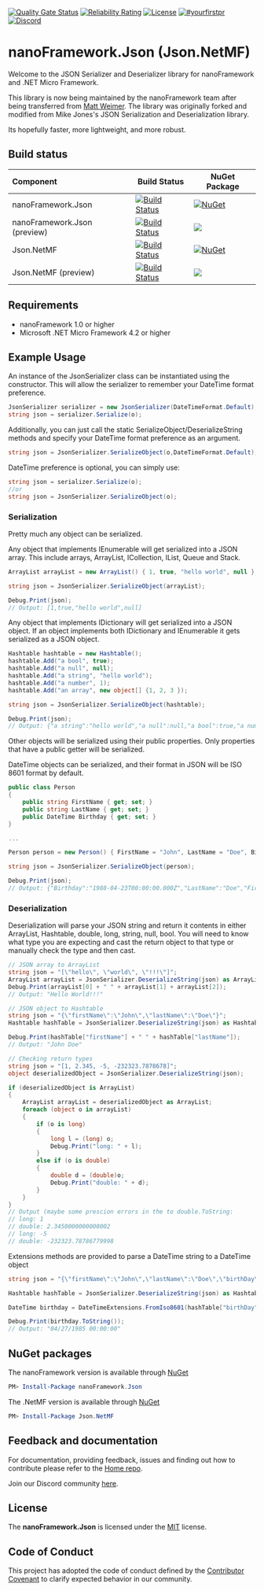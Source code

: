 [![Quality Gate Status](https://sonarcloud.io/api/project_badges/measure?project=nanoframework_Json.NetMF&metric=alert_status)](https://sonarcloud.io/dashboard?id=nanoframework_Json.NetMF) [![Reliability Rating](https://sonarcloud.io/api/project_badges/measure?project=nanoframework_Json.NetMF&metric=reliability_rating)](https://sonarcloud.io/dashboard?id=nanoframework_Json.NetMF) [![License](https://img.shields.io/badge/License-MIT-blue.svg)](https://github.com/nanoframework/Json.NetMF/blob/master/LICENSE) [![#yourfirstpr](https://img.shields.io/badge/first--timers--only-friendly-blue.svg)](https://github.com/nanoframework/Home/blob/master/CONTRIBUTING.md) [![Discord](https://img.shields.io/discord/478725473862549535.svg?logo=discord&logoColor=white&label=Discord&color=7289DA)](https://discord.gg/gCyBu8T)

# nanoFramework.Json (Json.NetMF)

Welcome to the JSON Serializer and Deserializer library for nanoFramework and .NET Micro Framework.

This library is now being maintained by the nanoFramework team after being transferred from [Matt Weimer](https://github.com/mweimer).
The library was originally forked and modified from Mike Jones's JSON Serialization and Deserialization library.

Its hopefully faster, more lightweight, and more robust.

## Build status

| Component | Build Status | NuGet Package |
|:-|---|---|
| nanoFramework.Json | [![Build Status](https://dev.azure.com/nanoframework/json.NetMF/_apis/build/status/nanoframework.Json.NetMF?branchName=master)](https://dev.azure.com/nanoframework/json.NetMF/_build/latest?definitionId=40&branchName=master) | [![NuGet](https://img.shields.io/nuget/v/nanoFramework.Json.svg?label=NuGet&style=flat&logo=nuget)](https://www.nuget.org/packages/nanoFramework.Json/)  |
| nanoFramework.Json (preview) | [![Build Status](https://dev.azure.com/nanoframework/json.NetMF/_apis/build/status/nanoframework.Json.NetMF?branchName=develop)](https://dev.azure.com/nanoframework/json.NetMF/_build/latest?definitionId=40&branchName=develop) | [![](https://badgen.net/badge/NuGet/preview/D7B023?icon=https://simpleicons.now.sh/azuredevops/fff)](https://dev.azure.com/nanoframework/feed/_packaging?_a=package&feed=sandbox&package=nanoFramework.Json&protocolType=NuGet&view=overview) |
| Json.NetMF | [![Build Status](https://dev.azure.com/nanoframework/json.NetMF/_apis/build/status/nanoframework.Json.NetMF?branchName=master)](https://dev.azure.com/nanoframework/json.NetMF/_build/latest?definitionId=40&branchName=master) | [![NuGet](https://img.shields.io/nuget/v/Json.NetMF.svg?label=NuGet&style=flat&logo=nuget)](https://www.nuget.org/packages/Json.NetMF/)  |
| Json.NetMF (preview) | [![Build Status](https://dev.azure.com/nanoframework/json.NetMF/_apis/build/status/nanoframework.Json.NetMF?branchName=develop)](https://dev.azure.com/nanoframework/json.NetMF/_build/latest?definitionId=40&branchName=develop) | [![](https://badgen.net/badge/NuGet/preview/D7B023?icon=https://simpleicons.now.sh/azuredevops/fff)](https://dev.azure.com/nanoframework/feed/_packaging?_a=package&feed=sandbox&package=json.NetMF&protocolType=NuGet&view=overview) |

## Requirements

* nanoFramework 1.0 or higher
* Microsoft .NET Micro Framework 4.2 or higher

## Example Usage

An instance of the JsonSerializer class can be instantiated using the constructor. This will allow the serializer to remember your DateTime format preference.

```c#
JsonSerializer serializer = new JsonSerializer(DateTimeFormat.Default);
string json = serializer.Serialize(o);
```

Additionally, you can just call the static SerializeObject/DeserializeString methods and specify your DateTime format preference as an argument.

```c#
string json = JsonSerializer.SerializeObject(o,DateTimeFormat.Default);
```

DateTime preference is optional, you can simply use:

```c#
string json = serializer.Serialize(o);
//or
string json = JsonSerializer.SerializeObject(o);
```

### Serialization

Pretty much any object can be serialized.

Any object that implements IEnumerable will get serialized into a JSON array. This include arrays, ArrayList, ICollection, IList, Queue and Stack.

```c#
ArrayList arrayList = new ArrayList() { 1, true, "hello world", null };

string json = JsonSerializer.SerializeObject(arrayList);

Debug.Print(json);
// Output: [1,true,"hello world",null]
```

Any object that implements IDictionary will get serialized into a JSON object. If an object implements both IDictionary and IEnumerable it gets serialized as a JSON object.

```c#
Hashtable hashtable = new Hashtable();
hashtable.Add("a bool", true);
hashtable.Add("a null", null);
hashtable.Add("a string", "hello world");
hashtable.Add("a number", 1);
hashtable.Add("an array", new object[] {1, 2, 3 });

string json = JsonSerializer.SerializeObject(hashtable);

Debug.Print(json);
// Output: {"a string":"hello world","a null":null,"a bool":true,"a number":1,"an array":[1,2,3]}
 ```

Other objects will be serialized using their public properties. Only properties that have a public getter will be serialized.

DateTime objects can be serialized, and their format in JSON will be ISO 8601 format by default.

```c#
public class Person
{
    public string FirstName { get; set; }
    public string LastName { get; set; }
    public DateTime Birthday { get; set; }
}

...

Person person = new Person() { FirstName = "John", LastName = "Doe", Birthday = new DateTime(1988, 4, 23) };

string json = JsonSerializer.SerializeObject(person);

Debug.Print(json);
// Output: {"Birthday":"1988-04-23T00:00:00.000Z","LastName":"Doe","FirstName":"John"}
```

### Deserialization

Deserialization will parse your JSON string and return it contents in either ArrayList, Hashtable, double, long, string, null, bool. You will need to know what type you are expecting and cast the return object to that type or manually check the type and then cast.

```c#
// JSON array to ArrayList
string json = "[\"hello\", \"world\", \"!!!\"]";
ArrayList arrayList = JsonSerializer.DeserializeString(json) as ArrayList;
Debug.Print(arrayList[0] + " " + arrayList[1] + arrayList[2]);
// Output: "Hello World!!!"

// JSON object to Hashtable
string json = "{\"firstName\":\"John\",\"lastName\":\"Doe\"}";
Hashtable hashTable = JsonSerializer.DeserializeString(json) as Hashtable;

Debug.Print(hashTable["firstName"] + " " + hashTable["lastName"]);
// Output: "John Doe"

// Checking return types
string json = "[1, 2.345, -5, -232323.7878678]";
object deserializedObject = JsonSerializer.DeserializeString(json);

if (deserializedObject is ArrayList)
{
    ArrayList arrayList = deserializedObject as ArrayList;
    foreach (object o in arrayList)
    {
        if (o is long)
        {
            long l = (long) o;
            Debug.Print("long: " + l);
        }
        else if (o is double)
        {
            double d = (double)o;
            Debug.Print("double: " + d);
        }
    }
}
// Output (maybe some prescion errors in the to double.ToString:
// long: 1
// double: 2.3450000000000002
// long: -5
// double: -232323.78786779998
```

Extensions methods are provided to parse a DateTime string to a DateTime object

```c#
string json = "{\"firstName\":\"John\",\"lastName\":\"Doe\",\"birthDay\":\"1985-04-27T00:00:00.000Z\"}";

Hashtable hashTable = JsonSerializer.DeserializeString(json) as Hashtable;

DateTime birthday = DateTimeExtensions.FromIso8601(hashTable["birthDay"] as string);

Debug.Print(birthday.ToString());
// Output: "04/27/1985 00:00:00"
```

## NuGet packages

The nanoFramework version is available through [NuGet](http://www.nuget.org/packages/nanoFramework.Json/)

```powershell
PM> Install-Package nanoFramework.Json
```

The .NetMF version is available through [NuGet](http://www.nuget.org/packages/Json.NetMF/)

```powershell
PM> Install-Package Json.NetMF
```

## Feedback and documentation

For documentation, providing feedback, issues and finding out how to contribute please refer to the [Home repo](https://github.com/nanoframework/Home).

Join our Discord community [here](https://discord.gg/gCyBu8T).

## License

The **nanoFramework.Json** is licensed under the [MIT](LICENSE) license.

## Code of Conduct

This project has adopted the code of conduct defined by the [Contributor Covenant](http://contributor-covenant.org/)
to clarify expected behavior in our community.
